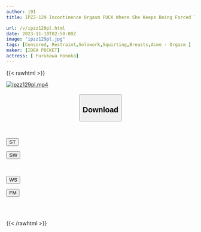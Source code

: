 ```yaml
---
author: j91
title: IPZZ-129 Incontinence Orgasm FUCK Where She Keeps Being Forced To Cum Over And Over Again In A State Where She Can't Move. She Has A Hard Rock And Can Be Inserted All You Want! Honoka Furukawa

url: /v/ipzz129pl.html
date: 2023-11-10T02:50:00Z
image: "ipzz129pl.jpg"
tags: [Censored, Restraint,Solowork,Squirting,Breasts,Acme · Orgasm	]
maker: [IDEA POCKET]
actress: [ Furukawa Honoka]
---
```



{{< rawhtml >}}

<div class="video" data-videoid="YZ3BxgdvJ9cvgyR">
    <a href="javascript:;">
        <img src="https://my.j91.asia/v/ipzz129pl.jpg" width="WIDTH" height="HEIGHT" alt="ipzz129pl.mp4" loading="lazy">
    </a>
</div>

<script type="text/javascript" src="https://j91.asia/asset/on-demand-st.js"></script>

<br>
  <link rel="stylesheet" href="https://j91.asia/asset/bs5.css">
  
  <center>
  <button class="btn btn-primary" type="button" data-bs-toggle="collapse" data-bs-target=".multi-collapse" aria-expanded="false" aria-controls="multiCollapseExample1 multiCollapseExample2"><h2>Download</h2></button></center>
</p>
<div class="row">
  <div class="col">
    <div class="collapse multi-collapse" id="multiCollapseExample1">
      <div class="card card-body">
	      	      <br>
<div class="buttons">  
<p><a href="https://streamtape.to/v/YZ3BxgdvJ9cvgyR" target="_blank"><button class="btn-hover color-3"><i class="fa fa-download"></i> ST</button></a></p>
<p><a href="https://sfastwish.com/kvazrqy8owp6" target="_blank"><button class="btn-hover color-2"><i class="fa fa-download"></i> SW</button></a></p></div>
    </div>
  </div>
</div>
  <div class="col">
    <div class="collapse multi-collapse" id="multiCollapseExample2">
      <div class="card card-body">
	      <br>
<div class="buttons">
<p><a href="javascript:;" target="_blank"><button class="btn-hover color-9"><i class="fa fa-download"></i> WS</button></a></p>
<p><a href="javascript:;" target="_blank"><button class="btn-hover color-8"><i class="fa fa-download"></i> FM</button></a></p></div>
<br><br>
      </div>
    </div>
  </div>
</div>

{{< /rawhtml >}}
